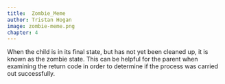 ```yaml
---
title:  Zombie_Meme
author: Tristan Hogan
image: zombie-meme.png
chapter: 4
---
```

When the child is in its final state, but has not yet been cleaned up, it is known as the zombie state. This can be helpful for the parent when examining the return code in order to determine if the process was carried out successfully.